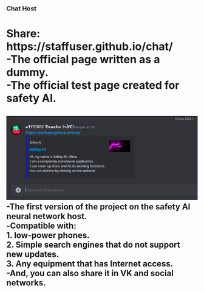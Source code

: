 ### Chat Host
<h1>Share: https://staffuser.github.io/chat/<br>
-The official page written as a dummy.<br>
-The official test page created for safety AI.<br>
<h2><img src="https://raw.githubusercontent.com/staffuser/chat/main/icon8.png" alt="INVITE">
<br>-The first version of the project on the safety AI neural network host.<br>
-Сompatible with:<br>
        1. low-power phones.<br>
        2. Simple search engines that do not support new updates.<br>
        3. Any equipment that has Internet access.<br>
-And, you can also share it in VK and social networks.<br>
